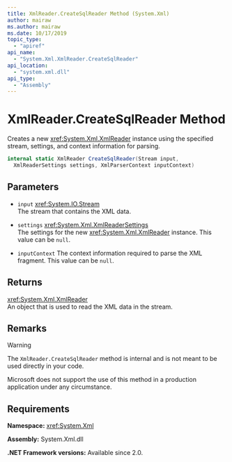 ```yaml
---
title: XmlReader.CreateSqlReader Method (System.Xml)
author: mairaw
ms.author: mairaw
ms.date: 10/17/2019
topic_type:
  - "apiref"
api_name:
  - "System.Xml.XmlReader.CreateSqlReader"
api_location:
  - "system.xml.dll"
api_type:
  - "Assembly"
---
```

# XmlReader.CreateSqlReader Method

Creates a new <xref:System.Xml.XmlReader> instance using the specified stream, settings, and context information for parsing.

```csharp
internal static XmlReader CreateSqlReader(Stream input, 
  XmlReaderSettings settings, XmlParserContext inputContext)
```

## Parameters

- `input` <xref:System.IO.Stream>  
  The stream that contains the XML data.

- `settings` <xref:System.Xml.XmlReaderSettings>  
  The settings for the new <xref:System.Xml.XmlReader> instance. This value can be `null`.

- `inputContext` 
  The context information required to parse the XML fragment. This value can be `null`.

## Returns

<xref:System.Xml.XmlReader>  
An object that is used to read the XML data in the stream.

## Remarks

> [!WARNING]
> The `XmlReader.CreateSqlReader` method is internal and is not meant to be used directly in your code.
>
> Microsoft does not support the use of this method in a production application under any circumstance.

## Requirements

**Namespace:** <xref:System.Xml>

**Assembly:** System.Xml.dll

**.NET Framework versions:** Available since 2.0.
